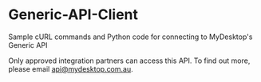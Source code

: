 Generic-API-Client
==================

Sample cURL commands and Python code for connecting to MyDesktop's Generic API

Only approved integration partners can access this API. To find out more, please email api@mydesktop.com.au.
